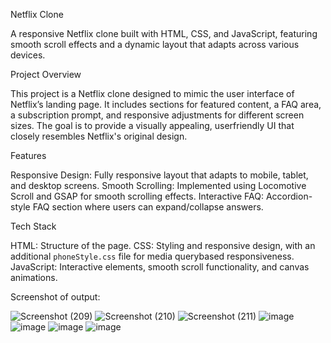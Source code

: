 Netflix Clone

A responsive Netflix clone built with HTML, CSS, and JavaScript, featuring smooth scroll effects and a dynamic layout that adapts across various devices.

Project Overview

This project is a Netflix clone designed to mimic the user interface of Netflix’s landing page. It includes sections for featured content, a FAQ area, a subscription prompt, and responsive adjustments for different screen sizes. The goal is to provide a visually appealing, userfriendly UI that closely resembles Netflix's original design.

Features

 Responsive Design: Fully responsive layout that adapts to mobile, tablet, and desktop screens.
 Smooth Scrolling: Implemented using Locomotive Scroll and GSAP for smooth scrolling effects.
 Interactive FAQ: Accordion-style FAQ section where users can expand/collapse answers.


Tech Stack

 HTML: Structure of the page.
 CSS: Styling and responsive design, with an additional `phoneStyle.css` file for media querybased responsiveness.
 JavaScript: Interactive elements, smooth scroll functionality, and canvas animations.

Screenshot of output:


![Screenshot (209)](https://github.com/user-attachments/assets/ecfc8f4d-30e5-4903-a90c-136274eea9e8)
![Screenshot (210)](https://github.com/user-attachments/assets/3402fc67-cbed-4b77-9647-907af2e3f5d9)
![Screenshot (211)](https://github.com/user-attachments/assets/15f8ee08-d47a-4f35-b29c-ef16a210bea6)
![image](https://github.com/user-attachments/assets/16a14b28-cfbf-49ea-b6fd-da92f40f25fc)
![image](https://github.com/user-attachments/assets/2ee7461c-f4f1-488d-81bd-18f8b75e8d72)
![image](https://github.com/user-attachments/assets/a7d58e38-baf9-4e99-b8ea-87b26c45d5c6)
![image](https://github.com/user-attachments/assets/b28f75cd-eb97-4acd-88e2-e9661bb28c46)





